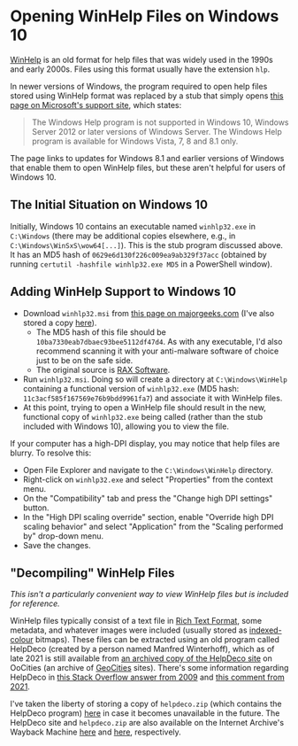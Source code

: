# Opening WinHelp Files on Windows 10

[WinHelp](https://en.wikipedia.org/wiki/WinHelp) is an old format for help files that was widely used in the 1990s and early 2000s. Files using this format usually have the extension `hlp`.

In newer versions of Windows, the program required to open help files stored using WinHelp format was replaced by a stub that simply opens [this page on Microsoft's support site](https://support.microsoft.com/en-us/topic/error-opening-help-in-windows-based-programs-feature-not-included-or-help-not-supported-3c841463-d67c-6062-0ee7-1a149da3973b), which states:

> The Windows Help program is not supported in Windows 10, Windows Server 2012 or later versions of Windows Server. The Windows Help program is available for Windows Vista, 7, 8 and 8.1 only.

The page links to updates for Windows 8.1 and earlier versions of Windows that enable them to open WinHelp files, but these aren't helpful for users of Windows 10.

## The Initial Situation on Windows 10

Initially, Windows 10 contains an executable named `winhlp32.exe` in `C:\Windows` (there may be additional copies elsewhere, e.g., in `C:\Windows\WinSxS\wow64[...]`). This is the stub program discussed above. It has an MD5 hash of `0629e6d130f226c009ea9ab329f37acc` (obtained by running `certutil -hashfile winhlp32.exe MD5` in a PowerShell window).

## Adding WinHelp Support to Windows 10

* Download `winhlp32.msi` from [this page on majorgeeks.com](https://www.majorgeeks.com/files/details/winhlp32_for_windows_10.html) (I've also stored a copy [here](winhlp32.msi)).
  * The MD5 hash of this file should be `10ba7330eab7dbaec93bee5112df47d4`. As with any executable, I'd also recommend scanning it with your anti-malware software of choice just to be on the safe side.
  * The original source is [RAX Software](https://raxsoft.com/raxccm/software_app.php?progid=13).
* Run `winhlp32.msi`. Doing so will create a directory at `C:\Windows\WinHelp` containing a functional version of `winhlp32.exe` (MD5 hash: `11c3acf585f167569e76b9bdd9961fa7`) and associate it with WinHelp files.
* At this point, trying to open a WinHelp file should result in the new, functional copy of `winhlp32.exe` being called (rather than the stub included with Windows 10), allowing you to view the file.

If your computer has a high-DPI display, you may notice that help files are blurry. To resolve this:

* Open File Explorer and navigate to the `C:\Windows\WinHelp` directory.
* Right-click on `winhlp32.exe` and select "Properties" from the context menu.
* On the "Compatibility" tab and press the "Change high DPI settings" button.
* In the "High DPI scaling override" section, enable "Override high DPI scaling behavior" and select "Application" from the "Scaling performed by" drop-down menu.
* Save the changes.

## "Decompiling" WinHelp Files

*This isn't a particularly convenient way to view WinHelp files but is included for reference.*

WinHelp files typically consist of a text file in [Rich Text Format](https://en.wikipedia.org/wiki/Rich_Text_Format), some metadata, and whatever images were included (usually stored as [indexed-colour](https://en.wikipedia.org/wiki/Indexed_color) bitmaps). These files can be extracted using an old program called HelpDeco (created by a person named Manfred Winterhoff), which as of late 2021 is still available from [an archived copy of the HelpDeco site](https://www.oocities.org/mwinterhoff/helpdeco.htm) on OoCities (an archive of [GeoCities](https://en.wikipedia.org/wiki/Yahoo!_GeoCities) sites). There's some information regarding HelpDeco in [this Stack Overflow answer from 2009](https://superuser.com/a/32485) and [this comment from 2021](https://superuser.com/questions/32452/converting-windows-help-file-to-a-more-user-friendly-format#comment2550461_32485).

I've taken the liberty of storing a copy of `helpdeco.zip` (which contains the HelpDeco program) [here](helpdeco.zip) in case it becomes unavailable in the future. The HelpDeco site and `helpdeco.zip` are also available on the Internet Archive's Wayback Machine [here](https://web.archive.org/web/20210422195708/https://www.oocities.org/mwinterhoff/helpdeco.htm) and [here](https://web.archive.org/web/20210422195708/https://www.oocities.org/mwinterhoff/helpdeco.zip), respectively.
